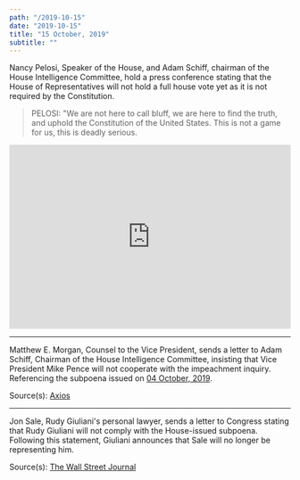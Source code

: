 ```yaml
---
path: "/2019-10-15"
date: "2019-10-15"
title: "15 October, 2019"
subtitle: ""
---
```


Nancy Pelosi, Speaker of the House, and Adam Schiff, chairman of the House Intelligence Committee, hold a press conference stating that the House of Representatives will not hold a full house vote yet as it is not required by the Constitution.

> PELOSI: "We are not here to call bluff, we are here to find the truth, and  uphold the Constitution of the United States. This is not a game for us, this is deadly serious.

<iframe width="100%" height="330px" style="margin-bottom: 0;" src='https://www.c-span.org/video/standalone/?465344-1/us-house-holds-impeachment-inquiry-vote' allowfullscreen='allowfullscreen' frameborder=0></iframe>

---

Matthew E. Morgan, Counsel to the Vice President, sends a letter to Adam Schiff, Chairman of the House Intelligence Committee, insisting that Vice President Mike Pence will not cooperate with the impeachment inquiry. Referencing the subpoena issued on <a href="#2019-10-04">04 October, 2019</a>.

<span class="sources">
Source(s): <a href="https://www.axios.com/mike-pence-house-impeachment-inquiry-c3812c61-e1bb-4212-bbb2-7a0544b6d5c6.html" target="_blank" rel="noopener noreferrer">Axios</a>
</span>

---

Jon Sale, Rudy Giuliani's personal lawyer, sends a letter to Congress stating that Rudy Giuliani will not comply with the House-issued subpoena. Following this statement, Giuliani announces that Sale will no longer be representing him.

<tweet id="1184188228141756417"></id>

<span class="sources">
Source(s): <a href="https://www.wsj.com/articles/giuliani-says-he-wont-comply-with-congressional-subpoena-11571167896" target="_blank" rel="noopener noreferrer">The Wall Street Journal</a>
</span>